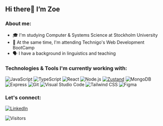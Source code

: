 ## Hi there👋 I’m Zoe

### About me:

- 🎓 I'm studying Computer & Systems Science at Stockholm University
- 🚀 At the same time, I'm attending Technigo's Web Development BootCamp
- 🗣️ I have a background in linguistics and teaching

### Technologies & Tools I'm currently working with:

![JavaScript](https://img.shields.io/badge/-JavaScript-F7DF1E?logo=javascript&logoColor=black&style=flat)
![TypeScript](https://img.shields.io/badge/-TypeScript-3178C6?logo=typescript&logoColor=white&style=flat)
![React](https://img.shields.io/badge/-React-61DAFB?logo=react&logoColor=black&style=flat)
![Node.js](https://img.shields.io/badge/-Node.js-339933?logo=node.js&logoColor=white&style=flat)
[![Zustand](https://img.shields.io/badge/-Zustand-8B5CF6?logo=zustand&logoColor=white&style=flat)](https://zustand-demo.pmnd.rs/)
![MongoDB](https://img.shields.io/badge/-MongoDB-47A248?logo=mongodb&logoColor=white&style=flat)
![Express](https://img.shields.io/badge/-Express-000000?logo=express&logoColor=white&style=flat)
![Git](https://img.shields.io/badge/-Git-F05032?logo=git&logoColor=white&style=flat)
![Visual Studio Code](https://img.shields.io/badge/-Visual%20Studio%20Code-007ACC?logo=visual-studio-code&logoColor=white&style=flat)
![Tailwind CSS](https://img.shields.io/badge/-Tailwind%20CSS-06B6D4?logo=tailwindcss&logoColor=white&style=flat)
![Figma](https://img.shields.io/badge/-Figma-F24E1E?logo=figma&logoColor=white&style=flat)

### Let's connect:

[![LinkedIn](https://img.shields.io/badge/-LinkedIn-0A66C2?logo=linkedin&logoColor=white&style=flat)](https://www.linkedin.com/in/zoe-lindqvist/)


![Visitors](https://visitor-badge.laobi.icu/badge?page_id=zoe-lindqvist.zoe-lindqvist)

<!---
zoe-lindqvist/zoe-lindqvist is a ✨ special ✨ repository because its `README.md` (this file) appears on your GitHub profile.
You can click the Preview link to take a look at your changes.
--->
